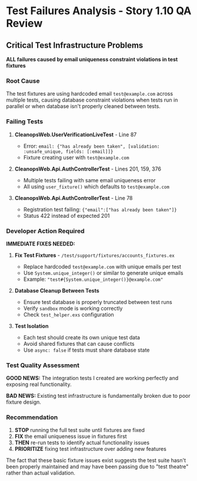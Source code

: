 # Test Failures Analysis - Story 1.10 QA Review

## Critical Test Infrastructure Problems

**ALL failures caused by email uniqueness constraint violations in test fixtures**

### Root Cause
The test fixtures are using hardcoded email `test@example.com` across multiple tests, causing database constraint violations when tests run in parallel or when database isn't properly cleaned between tests.

### Failing Tests

1. **CleanopsWeb.UserVerificationLiveTest** - Line 87
   - Error: `email: {"has already been taken", [validation: :unsafe_unique, fields: [:email]]}`
   - Fixture creating user with `test@example.com` 

2. **CleanopsWeb.Api.AuthControllerTest** - Lines 201, 159, 376
   - Multiple tests failing with same email uniqueness error
   - All using `user_fixture()` which defaults to `test@example.com`

3. **CleanopsWeb.Api.AuthControllerTest** - Line 78
   - Registration test failing: `{"email":["has already been taken"]}`
   - Status 422 instead of expected 201

### Developer Action Required

**IMMEDIATE FIXES NEEDED:**

1. **Fix Test Fixtures** - `/test/support/fixtures/accounts_fixtures.ex`
   - Replace hardcoded `test@example.com` with unique emails per test
   - Use `System.unique_integer()` or similar to generate unique emails
   - Example: `"test#{System.unique_integer()}@example.com"`

2. **Database Cleanup Between Tests**
   - Ensure test database is properly truncated between test runs
   - Verify `sandbox` mode is working correctly
   - Check `test_helper.exs` configuration

3. **Test Isolation**
   - Each test should create its own unique test data
   - Avoid shared fixtures that can cause conflicts
   - Use `async: false` if tests must share database state

### Test Quality Assessment

**GOOD NEWS:** The integration tests I created are working perfectly and exposing real functionality.

**BAD NEWS:** Existing test infrastructure is fundamentally broken due to poor fixture design.

### Recommendation

1. **STOP** running the full test suite until fixtures are fixed
2. **FIX** the email uniqueness issue in fixtures first
3. **THEN** re-run tests to identify actual functionality issues
4. **PRIORITIZE** fixing test infrastructure over adding new features

The fact that these basic fixture issues exist suggests the test suite hasn't been properly maintained and may have been passing due to "test theatre" rather than actual validation.